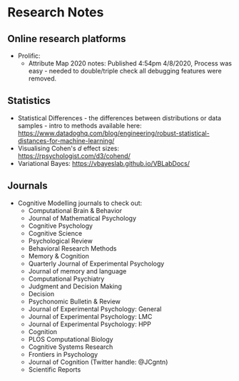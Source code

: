 # Research Notes

## Online research platforms

  - Prolific:
      - Attribute Map 2020 notes: Published 4:54pm 4/8/2020, Process was
        easy - needed to double/triple check all debugging features were
        removed.

## Statistics

  - Statistical Differences - the differences between distributions or
    data samples - intro to methods available here:
    <https://www.datadoghq.com/blog/engineering/robust-statistical-distances-for-machine-learning/>
  - Visualising Cohen's *d* effect sizes:
    <https://rpsychologist.com/d3/cohend/>
  - Variational Bayes: <https://vbayeslab.github.io/VBLabDocs/>

## Journals

  - Cognitive Modelling journals to check out:
      - Computational Brain & Behavior
      - Journal of Mathematical Psychology
      - Cognitive Psychology
      - Cognitive Science
      - Psychological Review
      - Behavioral Research Methods
      - Memory & Cognition
      - Quarterly Journal of Experimental Psychology
      - Journal of memory and language
      - Computational Psychiatry
      - Judgment and Decision Making
      - Decision
      - Psychonomic Bulletin & Review
      - Journal of Experimental Psychology: General
      - Journal of Experimental Psychology: LMC
      - Journal of Experimental Psychology: HPP
      - Cognition
      - PLOS Computational Biology
      - Cognitive Systems Research
      - Frontiers in Psychology
      - Journal of Cognition (Twitter handle: @JCgntn)
      - Scientific Reports
